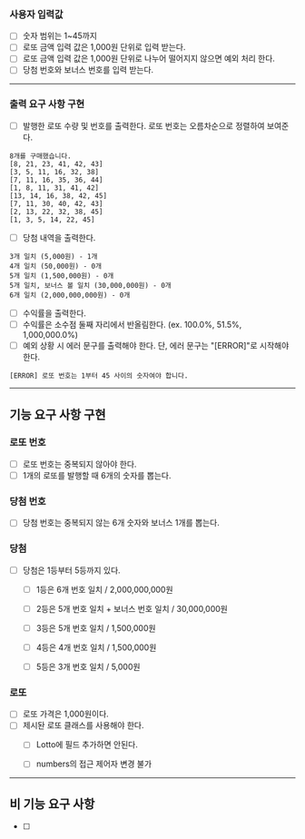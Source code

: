 
### 사용자 입력값
- [ ] 숫자 범위는 1~45까지
- [ ] 로또 금액 입력 값은 1,000원 단위로 입력 받는다. 
- [ ] 로또 금액 입력 값은 1,000원 단위로 나누어 떨어지지 않으면 예외 처리 한다.
- [ ] 당첨 번호와 보너스 번호를 입력 받는다. 

---

### 출력 요구 사항 구현
- [ ] 발행한 로또 수량 및 번호를 출력한다. 로또 번호는 오름차순으로 정렬하여 보여준다.
```
8개를 구매했습니다.
[8, 21, 23, 41, 42, 43] 
[3, 5, 11, 16, 32, 38] 
[7, 11, 16, 35, 36, 44] 
[1, 8, 11, 31, 41, 42] 
[13, 14, 16, 38, 42, 45] 
[7, 11, 30, 40, 42, 43] 
[2, 13, 22, 32, 38, 45] 
[1, 3, 5, 14, 22, 45]
```

- [ ] 당첨 내역을 출력한다.
```
3개 일치 (5,000원) - 1개
4개 일치 (50,000원) - 0개
5개 일치 (1,500,000원) - 0개
5개 일치, 보너스 볼 일치 (30,000,000원) - 0개
6개 일치 (2,000,000,000원) - 0개
```
- [ ] 수익률을 출력한다. 
- [ ] 수익률은 소수점 둘째 자리에서 반올림한다. (ex. 100.0%, 51.5%, 1,000,000.0%)
- [ ] 예외 상황 시 에러 문구를 출력해야 한다. 단, 에러 문구는 "[ERROR]"로 시작해야 한다.

```
[ERROR] 로또 번호는 1부터 45 사이의 숫자여야 합니다.
```


--- 

## 기능 요구 사항 구현

### 로또 번호
- [ ] 로또 번호는 중복되지 않아야 한다. 
- [ ] 1개의 로또를 발행할 때 6개의 숫자를 뽑는다. 

### 당첨 번호
- [ ] 당첨 번호는 중복되지 않는 6개 숫자와 보너스 1개를 뽑는다.

### 당첨
- [ ] 당첨은 1등부터 5등까지 있다. 
  - [ ] 1등은 6개 번호 일치 / 2,000,000,000원
  - [ ] 2등은 5개 번호 일치 + 보너스 번호 일치 / 30,000,000원
  - [ ] 3등은 5개 번호 일치 /     1,500,000원
  - [ ] 4등은 4개 번호 일치 /     1,500,000원
  - [ ] 5등은 3개 번호 일치 /         5,000원


### 로또
- [ ] 로또 가격은 1,000원이다.
- [ ] 제시돤 로또 클래스를 사용해야 한다. 
  - [ ] Lotto에 필드 추가하면 안된다. 
  - [ ] numbers의 접근 제어자 변경 불가



----


## 비 기능 요구 사항
- [ ]